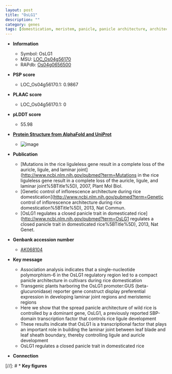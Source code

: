 ```yaml
---
layout: post
title: "OsLG1"
description: ""
category: genes
tags: [domestication, meristem, panicle, panicle architecture, architecture, leaf, transcription factor, sheath]
---
```


* **Information**  
    + Symbol: OsLG1  
    + MSU: [LOC_Os04g56170](http://rice.plantbiology.msu.edu/cgi-bin/ORF_infopage.cgi?orf=LOC_Os04g56170)  
    + RAPdb: [Os04g0656500](http://rapdb.dna.affrc.go.jp/viewer/gbrowse_details/irgsp1?name=Os04g0656500)  

* **PSP score**  
    + LOC_Os04g56170.1: 0.9867 

* **PLAAC score**  
    + LOC_Os04g56170.1: 0 

* **pLDDT score**
    + 55.98

* **[Protein Structure from AlphaFold and UniProt](https://www.uniprot.org/uniprotkb/Q7XPY1/entry#structure)**
    + ![image](https://ricepsp.github.io/images/Q7/AF-Q7XPY1-F1.png)

* **Publication**  
    + [Mutations in the rice liguleless gene result in a complete loss of the auricle, ligule, and laminar joint](http://www.ncbi.nlm.nih.gov/pubmed?term=Mutations in the rice liguleless gene result in a complete loss of the auricle, ligule, and laminar joint%5BTitle%5D), 2007, Plant Mol Biol.
    + [Genetic control of inflorescence architecture during rice domestication](http://www.ncbi.nlm.nih.gov/pubmed?term=Genetic control of inflorescence architecture during rice domestication%5BTitle%5D), 2013, Nat Commun.
    + [OsLG1 regulates a closed panicle trait in domesticated rice](http://www.ncbi.nlm.nih.gov/pubmed?term=OsLG1 regulates a closed panicle trait in domesticated rice%5BTitle%5D), 2013, Nat Genet.

* **Genbank accession number**  
    + [AK068104](http://www.ncbi.nlm.nih.gov/nuccore/AK068104)

* **Key message**  
    + Association analysis indicates that a single-nucleotide polymorphism-6 in the OsLG1 regulatory region led to a compact panicle architecture in cultivars during rice domestication
    + Transgenic plants harboring the OsLG1 promoter:GUS (beta-glucuronidase) reporter gene construct display preferential expression in developing laminar joint regions and meristemic regions
    + Here we show that the spread panicle architecture of wild rice is controlled by a dominant gene, OsLG1, a previously reported SBP-domain transcription factor that controls rice ligule development
    + These results indicate that OsLG1 is a transcriptional factor that plays an important role in building the laminar joint between leaf blade and leaf sheath boundary, thereby controlling ligule and auricle development
    + OsLG1 regulates a closed panicle trait in domesticated rice

* **Connection**  

[//]: # * **Key figures**  


